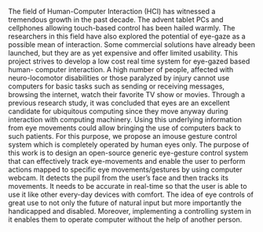 The field of Human-Computer Interaction (HCI) has witnessed a tremendous growth in the past decade. The advent tablet PCs and cellphones allowing touch-based control has been hailed warmly. The researchers in this field have also explored the potential of eye-gaze as a possible mean of interaction. Some commercial solutions have already been launched, but they are as yet expensive and offer limited usability. This project strives to develop a low cost real time system for eye-gazed based human- computer interaction.
A high number of people, affected with neuro-locomotor disabilities or those paralyzed by injury cannot use computers for basic tasks such as sending or receiving messages, browsing the internet, watch their favorite TV show or movies. Through a previous research study, it was concluded that eyes are an excellent candidate for ubiquitous computing since they move anyway during interaction with computing machinery. Using this underlying information from eye movements could allow bringing the use of computers back to such patients. For this purpose, we propose an imouse gesture control system which is completely operated by human eyes only. The purpose of this work is to design an open-source generic eye-gesture control system that can effectively track eye-movements and enable the user to perform actions mapped to specific eye movements/gestures by using computer webcam. It detects the pupil from  the user’s face and then tracks its movements. It needs to be accurate in real-time so that the user is able to use it like other every-day devices with comfort.
The idea of eye controls of great use to not only the future of natural input but more importantly the handicapped and disabled. Moreover, implementing a controlling system in it enables them to operate computer without the help of another person.
